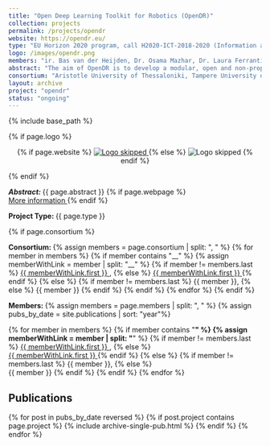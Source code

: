 ```yaml
---
title: "Open Deep Learning Toolkit for Robotics (OpenDR)"
collection: projects
permalink: /projects/opendr
website: https://opendr.eu/
type: "EU Horizon 2020 program, call H2020-ICT-2018-2020 (Information and Communication Technologies); 2019 – 2022"
logo: /images/opendr.png
members: "ir. Bas van der Heijden, Dr. Osama Mazhar, Dr. Laura Ferranti__http://lauraferranti.com/, Dr.-Ing. Jens Kober__http://www.jenskober.de, prof.dr. Robert Babuška__http://www.robertbabuska.com/"
abstract: "The aim of OpenDR is to develop a modular, open and non-proprietary deep learning toolkit for robotics. We will provide a set of software functions, packages and utilities to help roboticists develop and test robotic applications that incorporate deep learning. OpenDR will enable linking robotics applications to software libraries such as tensorflow and the ROS operating environment. We focus on the AI and cognition core technology in order to give robotic systems the ability to interact with people and environments by means of deep-learning methods for active perception, cognition and decisions making. OpenDR will enlarge the range of robotics applications making use of deep learning, which will be demonstrated in the applications areas of healthcare, agri-food and agile production."
consortium: "Aristotle University of Thessaloniki, Tampere University of Technology, Aarhus University, Delft University of Technology, Albert-Ludwigs-Universität Freiburg, Cyberbotics Ltd., PAL Robotics S.L., Agro Intelligence ApS"
layout: archive
project: "opendr"
status: "ongoing"
---
```

{% include base_path %}

{% if page.logo %}
<p align="center">
{% if page.website %}
<a href="{{ page.website }}"> <img src="{{  page.logo }}" alt="Logo skipped" style="max-height:200px"/> </a>
{% else %}
<img src="{{  page.logo }}" alt="Logo skipped" />
{% endif %}
</p>
{% endif %}

<p> <strong> <em> Abstract: </em> </strong> {{ page.abstract }}
    {% if page.webpage %}
        <a href="{{ page.website}}"> <br> More information </a>
    {% endif %}
</p>

<p> <strong> Project Type: </strong> {{ page.type }}</p>

{% if page.consortium  %}
<p> <strong> Consortium: </strong>
{% assign members = page.consortium | split: ", " %}
{% for member in members %}
{% if member contains "__" %}
{% assign memberWithLink  = member | split: "__" %}
{% if member != members.last %}
<a href="{{ memberWithLink.last }}">{{ memberWithLink.first }} </a>,
{% else %}    
<a href="{{ memberWithLink.last }}">{{ memberWithLink.first }} </a>
{% endif %}
{% else %}
{% if member != members.last %}
{{ member }},
{% else %}    
{{ member }}
{% endif %}
{% endif %}
{% endfor %}
{% endif  %}

<p> <strong> Members: </strong>  
{% assign members = page.members | split: ", " %}
{% assign pubs_by_date = site.publications | sort: "year"%}

{% for member in members %}
{% if member contains "__" %}
{% assign memberWithLink  = member | split: "__" %}
{% if member != members.last %}
<a href="{{ memberWithLink.last }}">{{ memberWithLink.first }} </a>,
{% else %}    
<a href="{{ memberWithLink.last }}">{{ memberWithLink.first }} </a>
{% endif %}
{% else %}
{% if member != members.last %}
{{ member }},
{% else %}    
{{ member }}
{% endif %}
{% endif %}
{% endfor %}
</p>

<h2> Publications </h2>

{% for post in pubs_by_date reversed %}
{% if post.project contains page.project %}
{% include archive-single-pub.html %}
{% endif %}
{% endfor %}

